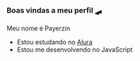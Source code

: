 ### Boas vindas a meu perfil 🛹

Meu nome é Payerzin

- Estou estudando no [Alura](https://www.alura.com)
- Estou me desenvolvendo no JavaScript
